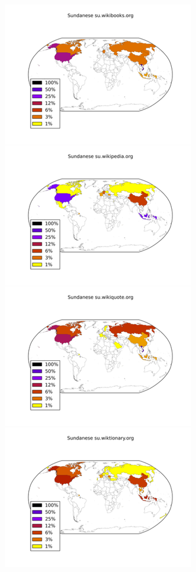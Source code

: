 ![](/images/Sundanese-su.wikibooks.org.png)
![](/images/Sundanese-su.wikipedia.org.png)
![](/images/Sundanese-su.wikiquote.org.png)
![](/images/Sundanese-su.wiktionary.org.png)
